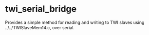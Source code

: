 twi\_serial\_bridge
=================

Provides a simple method for reading and writing to TWI slaves using ../../TWISlaveMem14.c, over serial.
